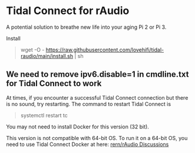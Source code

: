 # Tidal Connect for rAudio 

A potential solution to breathe new life into your aging Pi 2 or Pi 3.
>


>
Install
> wget -O - https://raw.githubusercontent.com/lovehifi/tidal-raudio/main/install.sh | sh
>

We need to remove ipv6.disable=1 in cmdline.txt for Tidal Connect to work
------------------
At times, if you encounter a successful Tidal Connect connection but there is no sound, try restarting. The command to restart Tidal Connect is
> systemctl restart tc

>
You may not need to install Docker for this version (32 bit).
>
This version is not compatible with 64-bit OS. To run it on a 64-bit OS, you need to use Tidal Connect Docker at here: [rern/rAudio Discussions](https://github.com/rern/rAudio/discussions/830#discussioncomment-7105887)



